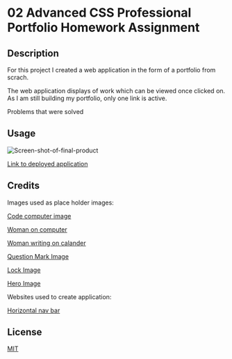 # 02 Advanced CSS Professional Portfolio Homework Assignment
## Description

For this project I created a web application in the form of a portfolio from scrach. 

The web application displays of work which can be viewed once clicked on. As I am still building my portfolio, only one link is active. 

Problems that were solved 

## Usage
 
![Screen-shot-of-final-product](assets/images/Horiseon-Screenshot.png)

[Link to deployed application](https://github.com/harmane4/portfolio)

## Credits
Images used as place holder images:

[Code computer image](https://www.pexels.com/photo/black-and-gray-laptop-computer-546819/)

[Woman on computer](https://www.pexels.com/photo/crop-lady-surfing-information-for-work-on-modern-computer-5325056/)

[Woman writing on calander](https://www.pexels.com/photo/crop-lady-surfing-information-for-work-on-modern-computer-5325056/)

[Question Mark Image](https://www.pexels.com/photo/question-mark-illustration-356079/)

[Lock Image](https://www.pexels.com/photo/strong-lock-locked-padlock-39624/)

[Hero Image](https://unsplash.com/photos/5Ui5glVjUAQ)




Websites used to create application: 

 
[Horizontal nav bar](https://www.w3schools.com/css/css_navbar_horizontal.asp)


## License 
[MIT](https://choosealicense.com/licenses/mit/)

